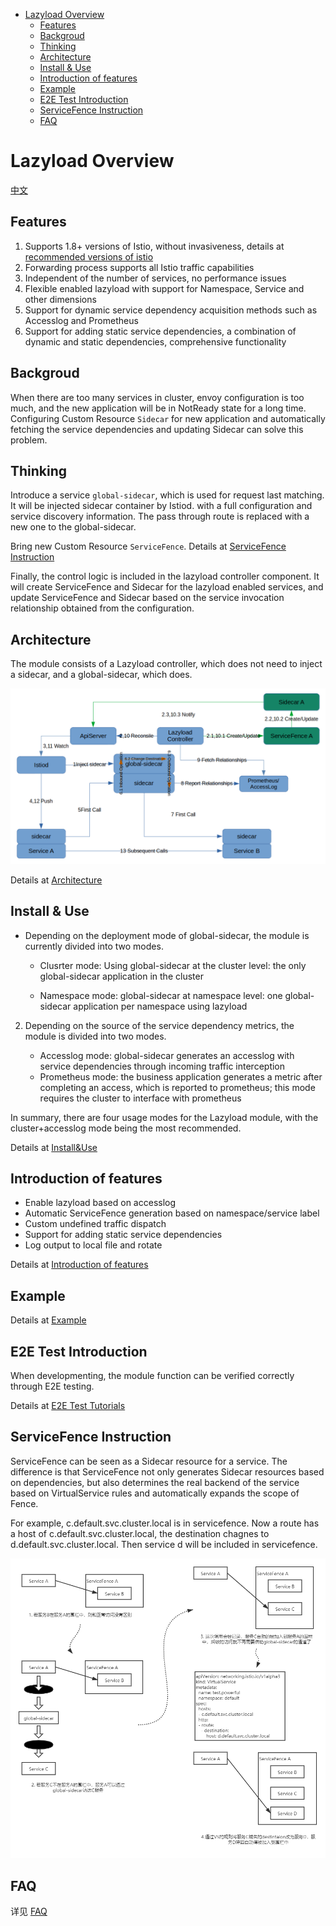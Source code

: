 - [Lazyload Overview](#lazyload-overview)
  - [Features](#features)
  - [Backgroud](#backgroud)
  - [Thinking](#thinking)
  - [Architecture](#architecture)
  - [Install & Use](#install--use)
  - [Introduction of features](#introduction-of-features)
  - [Example](#example)
  - [E2E Test Introduction](#e2e-test-introduction)
  - [ServiceFence Instruction](#servicefence-instruction)
  - [FAQ](#faq)

# Lazyload Overview

[中文](./README_zh.md)

## Features

1. Supports 1.8+ versions of Istio, without invasiveness, details at [recommended versions of istio](https://github.com/slime-io/lazyload/issues/26)
2. Forwarding process supports all Istio traffic capabilities
3. Independent of the number of services, no performance issues
4. Flexible enabled lazyload with support for Namespace, Service and other dimensions
5. Support for dynamic service dependency acquisition methods such as Accesslog and Prometheus
6. Support for adding static service dependencies, a combination of dynamic and static dependencies, comprehensive functionality





## Backgroud

When there are too many services in cluster, envoy configuration is too much, and the new application will be in NotReady state for a long time. Configuring Custom Resource `Sidecar` for new application and automatically fetching the service dependencies and updating Sidecar can solve this problem.



## Thinking

Introduce a service `global-sidecar`, which is used for request last matching. It will be injected sidecar container by Istiod. with a full configuration and service discovery information. The pass through route is replaced with a new one to the global-sidecar.

Bring new Custom Resource `ServiceFence`. Details at [ServiceFence Instruction](#ServiceFence-Instruction)

Finally, the control logic is included in the lazyload controller component. It will create ServiceFence and Sidecar for the lazyload enabled services, and update ServiceFence and Sidecar based on the service invocation relationship obtained from the configuration.



## Architecture

The module consists of a Lazyload controller, which does not need to inject a sidecar, and a global-sidecar, which does.

<img src="./media/lazyload-architecture-20211222.png" style="zoom:80%;" />



Details at [Architecture](./lazyload_tutorials.md#Architecture)





## Install & Use

- Depending on the deployment mode of global-sidecar, the module is currently divided into two modes.
  - Clusrter mode: Using global-sidecar at the cluster level: the only global-sidecar application in the cluster

  - Namespace mode: global-sidecar at namespace level: one global-sidecar application per namespace using lazyload
2. Depending on the source of the service dependency metrics, the module is divided into two modes.

   - Accesslog mode: global-sidecar generates an accesslog with service dependencies through incoming traffic interception
   - Prometheus mode: the business application generates a metric after completing an access, which is reported to prometheus; this mode requires the cluster to interface with prometheus

In summary, there are four usage modes for the Lazyload module, with the cluster+accesslog mode being the most recommended.

Details at [Install&Use](./lazyload_tutorials.md#install-and-use)



## Introduction of features
- Enable lazyload based on accesslog
- Automatic ServiceFence generation based on namespace/service label
- Custom undefined traffic dispatch
- Support for adding static service dependencies
- Log output to local file and rotate

Details at [Introduction of features](./lazyload_tutorials.md#Introduction-of-features)



## Example

Details at [Example](./lazyload_tutorials.md#Example)



## E2E Test Introduction

When developmenting, the module function can be verified correctly through E2E testing.

Details at [E2E Test Tutorials](https://github.com/slime-io/slime/blob/master/doc/en/slime_e2e_test.md)



## ServiceFence Instruction

ServiceFence can be seen as a Sidecar resource for a service. The difference is that ServiceFence not only generates Sidecar resources based on dependencies, but also determines the real backend of the service based on VirtualService rules and automatically expands the scope of Fence.

For example, c.default.svc.cluster.local is in servicefence. Now a route has a host of c.default.svc.cluster.local, the destination chagnes to d.default.svc.cluster.local. Then service d will be included in servicefence.

<img src="./media/ll.png" alt="服务围栏" style="zoom: 67%;" />



## FAQ

详见 [FAQ](./lazyload_tutorials.md#FAQ)
